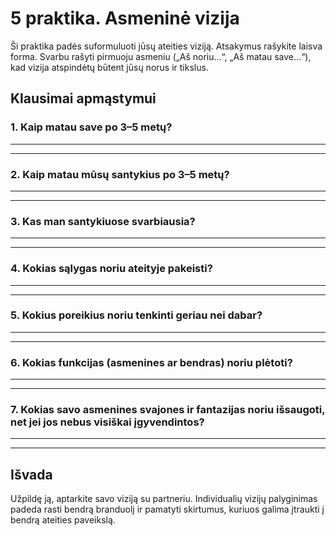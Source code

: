 # 5 praktika. Asmeninė vizija

Ši praktika padės suformuluoti jūsų ateities viziją. Atsakymus rašykite laisva forma. Svarbu rašyti pirmuoju asmeniu („Aš noriu…“, „Aš matau save…“), kad vizija atspindėtų būtent jūsų norus ir tikslus.

## Klausimai apmąstymui

### 1. Kaip matau save po 3–5 metų?

____________________________________________________________
____________________________________________________________

### 2. Kaip matau mūsų santykius po 3–5 metų?

____________________________________________________________
____________________________________________________________

### 3. Kas man santykiuose svarbiausia?

____________________________________________________________
____________________________________________________________

### 4. Kokias sąlygas noriu ateityje pakeisti?
____________________________________________________________
____________________________________________________________

### 5. Kokius poreikius noriu tenkinti geriau nei dabar?

____________________________________________________________
____________________________________________________________

### 6. Kokias funkcijas (asmenines ar bendras) noriu plėtoti?

____________________________________________________________
____________________________________________________________

### 7. Kokias savo asmenines svajones ir fantazijas noriu išsaugoti, net jei jos nebus visiškai įgyvendintos?

____________________________________________________________
____________________________________________________________

## Išvada

Užpildę ją, aptarkite savo viziją su partneriu. Individualių vizijų palyginimas padeda rasti bendrą branduolį ir pamatyti skirtumus, kuriuos galima įtraukti į bendrą ateities paveikslą.

